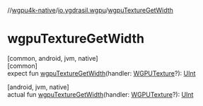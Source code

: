 //[wgpu4k-native](../../index.md)/[io.ygdrasil.wgpu](index.md)/[wgpuTextureGetWidth](wgpu-texture-get-width.md)

# wgpuTextureGetWidth

[common, android, jvm, native]\
[common]\
expect fun [wgpuTextureGetWidth](wgpu-texture-get-width.md)(handler: [WGPUTexture](-w-g-p-u-texture/index.md)?): [UInt](https://kotlinlang.org/api/core/kotlin-stdlib/kotlin/-u-int/index.html)

[android, jvm, native]\
actual fun [wgpuTextureGetWidth](wgpu-texture-get-width.md)(handler: [WGPUTexture](-w-g-p-u-texture/index.md)?): [UInt](https://kotlinlang.org/api/core/kotlin-stdlib/kotlin/-u-int/index.html)